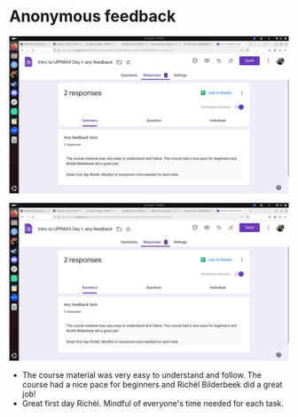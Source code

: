 # Anonymous feedback

![](screenshot_anonymous_feedback.png)

![](anonymous_feedback.png)

- The course material was very easy to understand and follow. The course had a nice pace for beginners and Richèl Bilderbeek did a great job!
- Great first day Richèl. Mindful of everyone's time needed for each task. 